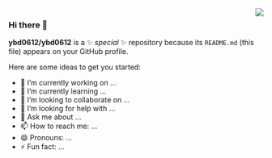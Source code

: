 <img align="right" src="https://github-readme-stats.vercel.app/api?username=ybd0612&show_icons=true&icon_color=CE1D2D&text_color=718096&bg_color=ffffff&hide_title=true" />

### Hi there 👋

**ybd0612/ybd0612** is a ✨ _special_ ✨ repository because its `README.md` (this file) appears on your GitHub profile.

Here are some ideas to get you started:

- 🔭 I’m currently working on ...
- 🌱 I’m currently learning ...
- 👯 I’m looking to collaborate on ...
- 🤔 I’m looking for help with ...
- 💬 Ask me about ...
- 📫 How to reach me: ...
- 😄 Pronouns: ...
- ⚡ Fun fact: ...
